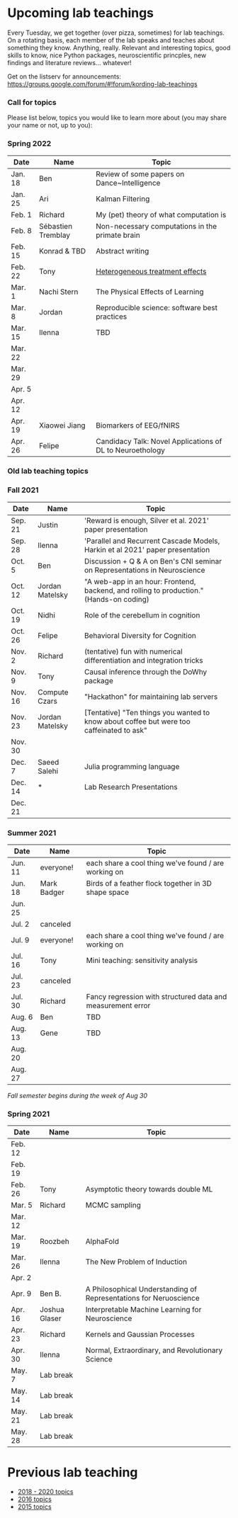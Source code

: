 
# Upcoming lab teachings

Every Tuesday, we get together (over pizza, sometimes) for lab teachings.
On a rotating basis, each member of the lab speaks and teaches about something they know.
Anything, really. Relevant and interesting topics, good skills to know, nice Python packages,
neuroscientific princples, new findings and literature reviews... whatever!

Get on the listserv for announcements: https://groups.google.com/forum/#!forum/kording-lab-teachings

### Call for topics

Please list below, topics you would like to learn more about (you may share your name or not, up to you):



### Spring 2022

| Date | Name | Topic |
|------|------|-------|
| Jan. 18 | Ben | Review of some papers on Dance~Intelligence |
| Jan. 25 | Ari | Kalman Filtering |
| Feb. 1 | Richard | My (pet) theory of what computation is |
| Feb. 8 | Sébastien Tremblay | Non-necessary computations in the primate brain | 
| Feb. 15 | Konrad & TBD | Abstract writing |
| Feb. 22 | Tony | [Heterogeneous treatment effects](https://colab.research.google.com/drive/1-XAQvDt_JbqgFzDxjc2DqImrz4Ens8Mr?usp=sharing)
| Mar. 1 | Nachi Stern | The Physical Effects of Learning |
| Mar. 8 | Jordan | Reproducible science: software best practices | 
| Mar. 15 | Ilenna | TBD
| Mar. 22 |  | 
| Mar. 29 |  | 
| Apr. 5 | | 
| Apr. 12 | | 
| Apr. 19 | Xiaowei Jiang | Biomarkers of EEG/fNIRS
| Apr. 26 | Felipe | Candidacy Talk: Novel Applications of DL to Neuroethology


### Old lab teaching topics

### Fall 2021

| Date | Name | Topic |
|------|------|-------|
| Sep. 21 | Justin | 'Reward is enough, Silver et al. 2021' paper presentation |
| Sep. 28 | Ilenna | 'Parallel and Recurrent Cascade Models, Harkin et al 2021' paper presentation |
| Oct. 5 | Ben | Discussion + Q & A on Ben's CNI seminar on Representations in Neuroscience |
| Oct. 12 | Jordan Matelsky | "A web-app in an hour: Frontend, backend, and rolling to production." (Hands-on coding) |
| Oct. 19 | Nidhi | Role of the cerebellum in cognition |
| Oct. 26 | Felipe | Behavioral Diversity for Cognition |
| Nov. 2 | Richard | (tentative) fun with numerical differentiation and integration tricks |
| Nov. 9 | Tony | Causal inference through the DoWhy package |
| Nov. 16 | Compute Czars | "Hackathon" for maintaining lab servers |
| Nov. 23 | Jordan Matelsky | [Tentative] "Ten things you wanted to know about coffee but were too caffeinated to ask" |
| Nov. 30 |   |  |
| Dec. 7 | Saeed Salehi | Julia programming language |
| Dec. 14 | * | Lab Research Presentations |
| Dec. 21 |   |  |

### Summer 2021

| Date | Name | Topic |
|------|------|-------|
| Jun. 11 | everyone! | each share a cool thing we've found / are working on |
| Jun. 18 | Mark Badger | Birds of a feather flock together in 3D shape space |
| Jun. 25 | |  |
| Jul. 2 | canceled |  |
| Jul. 9 | everyone! | each share a cool thing we've found / are working on |
| Jul. 16 | Tony | Mini teaching: sensitivity analysis |
| Jul. 23 | canceled |  |
| Jul. 30 | Richard | Fancy regression with structured data and measurement error |
| Aug. 6 | Ben | TBD |
| Aug. 13 | Gene | TBD |
| Aug. 20 | |  |
| Aug. 27 | |  |

*Fall semester begins during the week of Aug 30*

### Spring 2021

| Date | Name | Topic |
|------|------|-------|
| Feb. 12 | |  |
| Feb. 19 |  |  |
| Feb. 26 | Tony  | Asymptotic theory towards double ML |
| Mar. 5 | Richard | MCMC sampling |
| Mar. 12 |  |  |
| Mar. 19 | Roozbeh | AlphaFold |
| Mar. 26 | Ilenna| The New Problem of Induction |
| Apr. 2 |  |  |
| Apr. 9 | Ben B. | A Philosophical Understanding of Representations for Neruoscience |
| Apr. 16 | Joshua Glaser | Interpretable Machine Learning for Neuroscience |
| Apr. 23 | Richard | Kernels and Gaussian Processes |
| Apr. 30 | Ilenna | Normal, Extraordinary, and Revolutionary Science |
| May. 7 | Lab break |  |
| May. 14 | Lab break |  |
| May. 21 | Lab break |  |
| May. 28 | Lab break |  |


# Previous lab teaching

- [2018 - 2020 topics](http://kordinglab.com/2018/08/29/upcoming-lab-teaching.html)
- [2016 topics](http://kordinglab.com/lab_teaching_2016/)
- [2015 topics](http://github.com/KordingLab/lab_teaching_2015)
